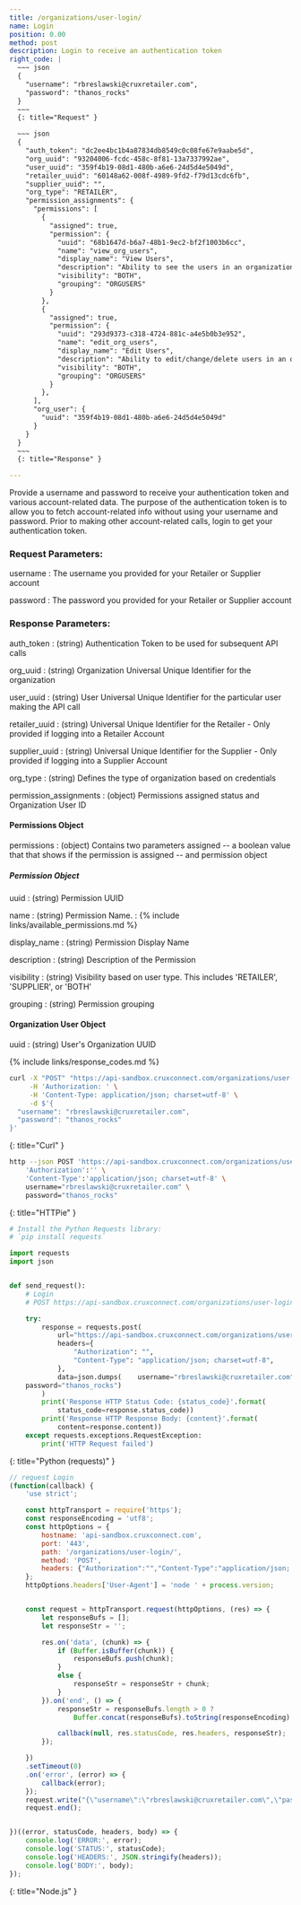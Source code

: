 ```yaml
---
title: /organizations/user-login/
name: Login
position: 0.00
method: post
description: Login to receive an authentication token
right_code: |
  ~~~ json
  {
    "username": "rbreslawski@cruxretailer.com",
    "password": "thanos_rocks"
  }
  ~~~
  {: title="Request" }

  ~~~ json
  {
    "auth_token": "dc2ee4bc1b4a87834db8549c0c08fe67e9aabe5d",
    "org_uuid": "93204006-fcdc-458c-8f81-13a7337992ae",
    "user_uuid": "359f4b19-08d1-480b-a6e6-24d5d4e5049d",
    "retailer_uuid": "60148a62-008f-4989-9fd2-f79d13cdc6fb",
    "supplier_uuid": "",
    "org_type": "RETAILER",
    "permission_assignments": {
      "permissions": [
        {
          "assigned": true,
          "permission": {
            "uuid": "68b1647d-b6a7-48b1-9ec2-bf2f1003b6cc",
            "name": "view_org_users",
            "display_name": "View Users",
            "description": "Ability to see the users in an organization",
            "visibility": "BOTH",
            "grouping": "ORGUSERS"
          }
        },
        {
          "assigned": true,
          "permission": {
            "uuid": "293d9373-c318-4724-881c-a4e5b0b3e952",
            "name": "edit_org_users",
            "display_name": "Edit Users",
            "description": "Ability to edit/change/delete users in an organization",
            "visibility": "BOTH",
            "grouping": "ORGUSERS"
          }
        },
      ],
      "org_user": {
        "uuid": "359f4b19-08d1-480b-a6e6-24d5d4e5049d"
      }
    }
  }
  ~~~
  {: title="Response" }

---
```

Provide a username and password to receive your authentication token and various account-related data. The purpose of the authentication token is to allow you to fetch account-related info without using your username and password. Prior to making other account-related calls, login to get your authentication token.

### Request Parameters:

username
: The username you provided for your Retailer or Supplier account

password
: The password you provided for your Retailer or Supplier account

### Response Parameters:

auth_token
: (string) Authentication Token to be used for subsequent API calls

org_uuid
: (string) Organization Universal Unique Identifier for the organization

user_uuid
: (string) User Universal Unique Identifier for the particular user making the API call

retailer_uuid
: (string) Universal Unique Identifier for the Retailer - Only provided if logging into a Retailer Account

supplier_uuid
: (string) Universal Unique Identifier for the Supplier - Only provided if logging into a Supplier Account

org_type
: (string) Defines the type of organization based on credentials

permission_assignments
: (object) Permissions assigned status and Organization User ID

#### Permissions Object

permissions
: (object) Contains two parameters assigned -- a boolean value that that shows if the permission is assigned -- and permission object

##### Permission Object

uuid
: (string) Permission UUID

name
: (string) Permission Name.
: {% include links/available_permissions.md %}

display_name
: (string) Permission Display Name

description
: (string) Description of the Permission

visibility
: (string) Visibility based on user type.  This includes 'RETAILER', 'SUPPLIER', or 'BOTH'

grouping
: (string) Permission grouping

#### Organization User Object

uuid
: (string) User's Organization UUID

{% include links/response_codes.md %}


~~~ bash
curl -X "POST" "https://api-sandbox.cruxconnect.com/organizations/user-login/" \
     -H 'Authorization: ' \
     -H 'Content-Type: application/json; charset=utf-8' \
     -d $'{
  "username": "rbreslawski@cruxretailer.com",
  "password": "thanos_rocks"
}'

~~~
{: title="Curl" }

~~~ bash
http --json POST 'https://api-sandbox.cruxconnect.com/organizations/user-login/' \
    'Authorization':'' \
    'Content-Type':'application/json; charset=utf-8' \
    username="rbreslawski@cruxretailer.com" \
    password="thanos_rocks"

~~~
{: title="HTTPie" }

~~~ python
# Install the Python Requests library:
# `pip install requests`

import requests
import json


def send_request():
    # Login
    # POST https://api-sandbox.cruxconnect.com/organizations/user-login/

    try:
        response = requests.post(
            url="https://api-sandbox.cruxconnect.com/organizations/user-login/",
            headers={
                "Authorization": "",
                "Content-Type": "application/json; charset=utf-8",
            },
            data=json.dumps(    username="rbreslawski@cruxretailer.com" \
    password="thanos_rocks")
        )
        print('Response HTTP Status Code: {status_code}'.format(
            status_code=response.status_code))
        print('Response HTTP Response Body: {content}'.format(
            content=response.content))
    except requests.exceptions.RequestException:
        print('HTTP Request failed')

~~~
{: title="Python (requests)" }

~~~ javascript
// request Login
(function(callback) {
    'use strict';

    const httpTransport = require('https');
    const responseEncoding = 'utf8';
    const httpOptions = {
        hostname: 'api-sandbox.cruxconnect.com',
        port: '443',
        path: '/organizations/user-login/',
        method: 'POST',
        headers: {"Authorization":"","Content-Type":"application/json; charset=utf-8"}
    };
    httpOptions.headers['User-Agent'] = 'node ' + process.version;


    const request = httpTransport.request(httpOptions, (res) => {
        let responseBufs = [];
        let responseStr = '';

        res.on('data', (chunk) => {
            if (Buffer.isBuffer(chunk)) {
                responseBufs.push(chunk);
            }
            else {
                responseStr = responseStr + chunk;
            }
        }).on('end', () => {
            responseStr = responseBufs.length > 0 ?
                Buffer.concat(responseBufs).toString(responseEncoding) : responseStr;

            callback(null, res.statusCode, res.headers, responseStr);
        });

    })
    .setTimeout(0)
    .on('error', (error) => {
        callback(error);
    });
    request.write("{\"username\":\"rbreslawski@cruxretailer.com\",\"password\":\"thanos_rocks\"}")
    request.end();


})((error, statusCode, headers, body) => {
    console.log('ERROR:', error);
    console.log('STATUS:', statusCode);
    console.log('HEADERS:', JSON.stringify(headers));
    console.log('BODY:', body);
});

~~~
{: title="Node.js" }
